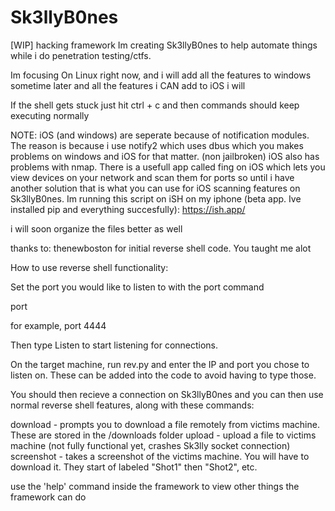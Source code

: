 # Sk3llyB0nes
[WIP] hacking framework
Im creating Sk3llyB0nes to help automate things while i do penetration testing/ctfs.

Im focusing On Linux right now, and i will add all the features to windows sometime later and all the features i CAN add to iOS i will

If the shell gets stuck just hit ctrl + c and then commands should keep executing normally

NOTE: iOS (and windows) are seperate because of notification modules. The reason is because i use notify2 which uses dbus which you makes problems on windows and iOS for that matter. (non jailbroken) iOS also has problems with nmap. There is a usefull app called fing on iOS which lets you view devices on your network and scan them for ports so until i have another solution that is what you can use for iOS scanning features on Sk3llyB0nes. Im running this script on iSH on my iphone (beta app. Ive installed pip and everything succesfully): https://ish.app/

i will soon organize the files better as well

thanks to: thenewboston for initial reverse shell code. You taught me alot

How to use reverse shell functionality:

Set the port you would like to listen to with the port command

port <number>

for example, port 4444

Then type Listen to start listening for connections.

On the target machine, run rev.py and enter the IP and port you chose to listen on. These can be added into the code to avoid having to type those.

You should then recieve a connection on Sk3llyB0nes and you can then use normal reverse shell features, along with these commands:

download - prompts you to download a file remotely from victims machine. These are stored in the /downloads folder
upload - upload a file to victims machine (not fully functional yet, crashes Sk3lly socket connection)
screenshot - takes a screenshot of the victims machine. You will have to download it. They start of labeled "Shot1" then "Shot2", etc.

use the 'help' command inside the framework to view other things the framework can do
